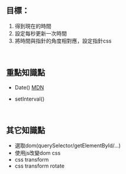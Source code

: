 
## 目標：

1. 得到現在的時間
2. 設定每秒更新一次時間
3. 將時間與指針的角度相對應，設定指針css

<br />  


## 重點知識點

- Date() [MDN](https://developer.mozilla.org/zh-TW/docs/Web/JavaScript/Reference/Global_Objects/Date)

- setInterval()
<br />  

## 其它知識點

- 選取dom(querySelector/getElementById/...)
- 使用js改變dom css
- css transform
- css transform rotate

